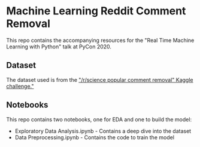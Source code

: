 # Machine Learning Reddit Comment Removal

This repo contains the accompanying resources for the "Real Time Machine Learning with Python" talk at PyCon 2020.

## Dataset

The dataset used is from the ["/r/science popular comment removal" Kaggle challenge."](https://www.kaggle.com/areeves87/rscience-popular-comment-removal/data)

## Notebooks

This repo contains two notebooks, one for EDA and one to build the model:
* Exploratory Data Analysis.ipynb - Contains a deep dive into the dataset
* Data Preprocessing.ipynb - Contains the code to train the model


